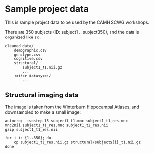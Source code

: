 Sample project data
===================

This is sample project data to be used by the CAMH SCWG workshops. 

There are 350 subjects (ID: subject1 .. subject350), and the data is organized
like so: 

    cleaned_data/
        demographic.csv 
        genotype.csv
        cognitive.csv
        structural/
            subject1_t1.nii.gz
            ...
        <other-datatype>/
            ...

Structural imaging data
-----------------------

The image is taken from the Winterburn Hippocampal Atlases, and downsampled to
make a small image:

    autocrop -isostep 15 subject1_t1.mnc subject1_t1_res.mnc
    mnc2nii subject1_t1_res.mnc subject1_t1_res.nii
    gzip subject1_t1_res.nii

    for i in {1..350}; do 
        cp subject1_t1_res.nii.gz structural/subject${i}_t1.nii.gz
    done

